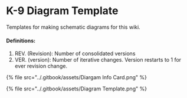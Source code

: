 # K-9 Diagram Template

Templates for making schematic diagrams for this wiki.

#### Definitions:

1. REV. (Revision): Number of consolidated versions&#x20;
2. VER. (version): Number of iterative changes. Version restarts to 1 for ever revision change.



{% file src="../.gitbook/assets/Diargam Info Card.png" %}

{% file src="../.gitbook/assets/Diagram Template.png" %}
